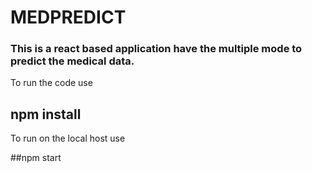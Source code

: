 # MEDPREDICT

###  This is a react based application have the multiple mode to predict the medical data.

To run the code use 

## npm install
To run on the local host use 

##npm start
